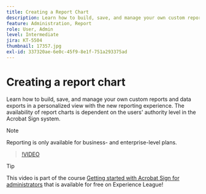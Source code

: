 ```yaml
---
title: Creating a Report Chart
description: Learn how to build, save, and manage your own custom reports and data exports
feature: Administration, Report
role: User, Admin
level: Intermediate
jira: KT-5504
thumbnail: 17357.jpg
exl-id: 337320ae-6e0c-45f9-8e1f-751a293375ad
---
```

# Creating a report chart

Learn how to build, save, and manage your own custom reports and data exports in a personalized view with the new reporting experience. The availability of report charts is dependent on the users' authority level in the Acrobat Sign system.  

>[!NOTE]
>
>Reporting is only available for business- and enterprise-level plans.

>[!VIDEO](https://video.tv.adobe.com/v/33812?quality=12&learn=on&hidetitle=true)

>[!TIP]
>
>This video is part of the course [Getting started with Acrobat Sign for administrators](https://experienceleague.adobe.com/?recommended=Sign-A-1-2020.2) that is available for free on Experience League!
